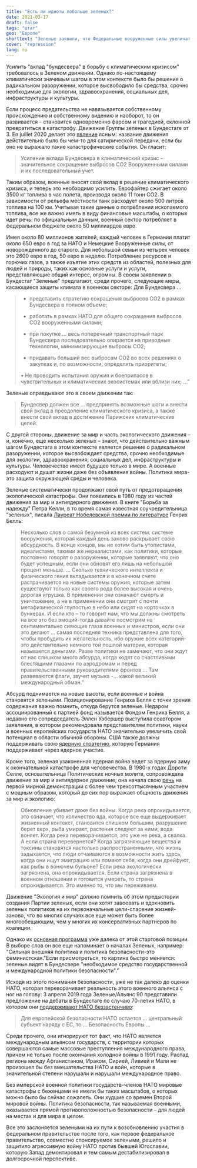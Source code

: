 ```yaml
---
title: "Есть ли идиоты побольше зеленых?"
date: 2021-03-17
draft: false
tags: "штат"
geo: "Европе"
shorttext: "Зеленые заявили, что Федеральные вооруженные силы увеличат свой вклад в климатический кризис. Насколько ты глуп? Армии следует распустить."
cover: "repression"
lang: ru
---
```


Усилить "вклад "бундесвера" в борьбу с климатическим кризисом" требовалось в Зеленом движении. Однако по-настоящему климатически значимым шагом в этом контексте было бы решение о радикальном разоружении, которое высвободило бы средства, срочно необходимые для экологии, здравоохранения, социальных дел, инфраструктуры и культуры.

Если процесс предательства не навязывается собственному происхождению и собственному видению и наоборот, то он развивается – становится одновременно фарсом и трагедией, склонной превратиться в катастрофу. Движение Группы зеленых в Бундестаге от 3. En juillet 2020 делает это [явление](/static/downloads/die_gruenen_idioten_1920787.pdf "Beitrag der Bundeswehr gegen die Klimakrise stärken") ясным: название движения действительно было бы чем-то для сатирической передачи, если бы оно не выражало такие катастрофические события. Он гласит:

> Усиление вклада Бундесвера в климатический кризис - значительное сокращение выбросов CO2 Вооруженными силами и их последовательный учет.

Таким образом, военные вносят свой вклад в решение климатического кризиса, и теперь это необходимо усилить. Еврофайтер сжигает около 3500 кг топлива в час полета, производя около 11 тонн CO2. В зависимости от рельефа местности танк расходует около 500 литров топлива на 100 км. Учитывая такие данные о потреблении ископаемого топлива, все же важно иметь в виду финансовые масштабы, о которых идет речь: по официальным данным, военный сектор потребляет в федеральном бюджете около 50 миллиардов евро.

Имея около 80 миллионов жителей, каждый человек в Германии платит около 650 евро в год за НАТО и Немецкие Вооруженные силы, от новорожденного до старого. Для небольшой семьи из четырех человек это 2600 евро в год, 50 евро в неделю. Потребление ресурсов и горючих газов, а также изъятие этих средств из областей, полезных для людей и природы, таких как основные услуги и услуги, представляющие общий интерес, огромны. В своем заявлении в Бундестаг "Зеленые" предлагают, среди прочего, следующие меры, касающиеся защиты климата в военном секторе: Для Бундесвера ...

  > * представить стратегию сокращения выбросов CO2 в рамках Бундесвера в полном объеме;
  > 
  > * работать в рамках НАТО для общего сокращения выбросов CO2 вооруженными силами;
  > 
  > * при покупке ... весь поперечный транспортный парк Бундесвера последовательно опирается на приводные технологии, минимизирующие выбросы CO2;
  > 
  > * придавать больший вес выбросам CO2 во всех решениях о закупках и, по возможности, определять приоритеты;
  > 
  > • Не проводить испытания оружия и боеприпасов в чувствительных и климатических экосистемах или вблизи них; ...”
  
Зеленые оправдывают это в своем движении так:

> Бундесвер должен все ... предпринять возможные шаги и внести свой вклад в преодоление климатического кризиса, а также внести свой вклад в достижение Парижских климатических целей.

С другой стороны, движение за мир и часть экологического движения – и, конечно, еще несколько зеленых – знают, что действительно важным шагом Бундестага в этом контексте является решение о радикальном разоружении, которое высвобождает средства, срочно необходимые для экологии, здравоохранения, социальных дел, инфраструктуры и культуры. Человечество имеет будущее только в мире. А военные расходуют и душат жизни даже без объявления войны. Политика мира-это защита окружающей среды и человека.

Зеленые систематически продолжают свой путь от предотвращения экологической катастрофы. Они появились в 1980 году из частей движения за мир и антиядерного движения. В книге "Борьба за надежду" Петра Келли, в то время самая известная соучредительница "зеленых", писала [Лауреат Нобелевской премии по литературе](https://www.tagesspiegel.de/politik/transatlantisch-traut-euch-wir-brauchen-eine-neue-uebereinkunft/26827522.html "Wir brauchen eine neue Übereinkunft!") Генрих Белль:

> Несколько слов о самой безумной из всех систем: системе вооружения, которая каждый день заново раскрывает свою абсурдность. В конце концов, мы не хотим быть утопистами, идеалистами, такими же нереалистами, как политики, которые постоянно говорят о разоружении, которые заявляют, что оно будет успешным, если они обновят его лишь на небольшой процент меньше. ... Сколько технического интеллекта и физического гения вкладывается и в конечном счете растрачивается на новые системы оружия, которые затем существуют только как своего рода более высокая и очень дорогая игрушка. В применении они означают смерть и уничтожение, а не в применении они смотрят с почти метафизической глупостью в небо или сидят на корточках в бункерах. И если кто – то говорит нам, что мы должны смотреть на все это без эмоций-тогда давайте посмотрим на сентиментально сияющие глаза военных и министров, если они это делают ... самая последняя техника представлена для того, чтобы пробудить их желательность, ибо оружие всех категорий-это действительно немного той пошлой материи, которая называется деньгами. Разве политики не замечают, что они ждут от нас слишком много абсурда, когда ходят со счастливыми блестящими глазами по аэродромам и перед правительственными руководителями фронтов ... Там развеваются флаги, звучит музыка -... какой великий международный обман.”

Абсурд поднимается на новые высоты, если военные и война становятся зелеными. Позиционирование Генриха Белля с точки зрения содержания важно помнить, откуда берутся зеленые. Недаром ассоциированный с партией фонд называется Фондом Генриха Белля, а недавно его сопредседатель Эллен Уэбершер выступила соавтором заявления, в котором рекомендовала представителям политики, науки и военных европейских государств НАТО значительно увеличить свой потенциал в области обычной обороны. США также должны поддерживать свою [ядерную стратегию](https://www.neues-deutschland.de/artikel/917681.nuklearer-winter-haette-verheerende-folgen.html "Nuklearer Winter hätte verheerende Folgen"), которую Германия поддерживает через ядерное участие.

Кроме того, зеленая узаконенная ядерная война ведет за ядерную зиму к окончательной катастрофе для человечества. В 1980-х годах Дороти Селле, основательница Политических ночных молитв, сопровождала движение за мир и антиядерное движение; она начала свою [речь](https://www.lebenshaus-alb.de/magazin/010941.html "Einseitig für das Leben arbeiten!") на первой мирной демонстрации с более чем трехсоттысячным участием с мощным образом, который до сих пор выражает общность движения за мир и экологию:

> Обновление убивает даже без войны. Когда река опрокидывается, это означает, что количество яда, которое все еще выдерживает жизненный контекст, становится слишком большим, разрушение берет верх, рыба умирает, растения следуют за ними, вода воняет. Когда река переворачивается, это уже не река, а свалка. А если страна перевернется? Когда загрязняющие вещества и токсины становятся настолько распространенными, что жизнь задыхается, что люди отчаиваются в возможности жить здесь, когда они ищут эмиграцию или ломают себя, когда они дрейфуют, как рыбы в вонючем бульоне? Если река экологически загрязнена, она опрокидывается. Если страна загрязнена в военном отношении и готовится умереть, то страна опрокидывается. Это именно то, что мы переживаем.

Движение "Экология и мир" должно помнить об этом предыстории создания Партии зеленых, если они хотят завоевать и вдохновить зеленых политиков на их первоначальные цели-спасение жизней-заново, что во многих случаях все еще может быть более многообещающим, чем у многих их консервативных партнеров по коалиции.

Однако их [основная программа](/static/downloads/20200125_Grundsatzprogramm.pdf "... zu achten und zu schützen ...") уже далека от этой стартовой позиции. В выборе слов он все еще напоминает о началах Зеленых, например: "Сильная внешняя политика и политика безопасности-это феминистская."Если присмотреться, то картина быстро меняется: зеленые видят в Бундесвере "необходимое средство государственной и международной политики безопасности".”

Исходя из этого понимания безопасности, уже не так далеко до оценки НАТО, которая переворачивает реальность этого военного альянса с ног на голову: 3 апреля 2019 года Зеленые/Альянс 90 представили предложение на дебаты в Бундестаге по случаю 70-летия НАТО, в котором они [поддерживают НАТО беззастенчиво](/static/downloads/1908979.pdf "70 Jahre NATO"):

> Для европейской безопасности НАТО остается ... центральный субъект наряду с ЕС, то ... Безопасность Европы ...

Среди прочего, они игнорируют тот факт, что НАТО является международным альянсом государств, с территории которых совершаются самые массовые преступления международного права, причем не только после окончания холодной войны в 1991 году. Распад региона между Афганистаном, Ираком, Сирией, Ливией и Мали не произошел бы без вмешательства НАТО и войн, которые в значительной степени нарушали и нарушали международное право.

Без имперской военной политики государств-членов НАТО мировые катастрофы с беженцами не имели бы таких масштабов, о которых можно было бы сейчас сожалеть. Они худшие со времен Второй мировой войны. Политика безопасности, так называемая военными, оказывается прямой противоположностью безопасности – для людей на местах и для мира в целом.

Все это заслоняется зелеными на их пути к возобновлению участия в федеральном правительстве после того, как первое федеральное правительство, совместно спонсируемое зелеными, решило и защитило агрессивную войну НАТО против бывшей Югославии, которую Запад демонтировал и тем самым дестабилизировал в долгосрочной перспективе.
